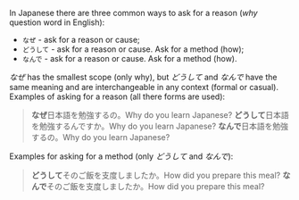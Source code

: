 In Japanese there are three common ways to ask for a reason (*why* question word in English):
- `なぜ` - ask for a reason or cause;
- `どうして` - ask for a reason or cause. Ask for a method (how);
- `なんで` - ask for a reason or cause. Ask for a method (how).

*なぜ* has the smallest scope (only why), but *どうして* and *なんで* have the same meaning and are interchangeable in any context (formal or casual).
Examples of asking for a reason (all there forms are used):
>**なぜ**日本語を勉強するの。Why do you learn Japanese?
>**どうして**日本語を勉強するんですか。Why do you learn Japanese?
>**なんで**日本語を勉強するの。Why do you learn Japanese?

Examples for asking for a method (only *どうして* and *なんで*):
>**どうして**そのご飯を支度しましたか。How did you prepare this meal?
>**なんで**そのご飯を支度しましたか。How did you prepare this meal?